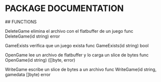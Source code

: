 # PACKAGE DOCUMENTATION

## FUNCTIONS

DeleteGame elimina el archivo con el flatbuffer de un juego
    func DeleteGame(id string) error

GameExists verifica que un juego exista
    func GameExists(id string) bool

OpenGame lee un archivo de flatbuffer y lo carga un slice de bytes
    func OpenGame(id string) ([]byte, error)

WriteGame escribe un slice de bytes a un archivo
    func WriteGame(id string, gamedata []byte) error
